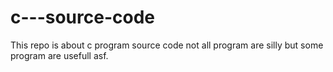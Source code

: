 # c---source-code
This repo is about c program source code not all program are silly but some program are usefull asf.
